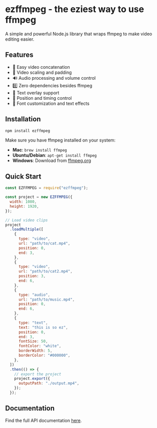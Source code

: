 # ezffmpeg - the eziest way to use ffmpeg

A simple and powerful Node.js library that wraps ffmpeg to make video editing easier.

## Features

- 🎥 Easy video concatenation
- 📐 Video scaling and padding
- 🔊 Audio processing and volume control
- 0️⃣ Zero dependencies besides ffmpeg
- 💬 Text overlay support
- 🎯 Position and timing control
- 🎨 Font customization and text effects

## Installation

```bash
npm install ezffmpeg
```

Make sure you have ffmpeg installed on your system:

- **Mac**: `brew install ffmpeg`
- **Ubuntu/Debian**: `apt-get install ffmpeg`
- **Windows**: Download from [ffmpeg.org](https://ffmpeg.org/download.html)

## Quick Start

```javascript
const EZFFMPEG = require("ezffmpeg");

const project = new EZFFMPEG({
  width: 1080,
  height: 1920,
});

// Load video clips
project
  .loadMultiple([
    {
      type: "video",
      url: "path/to/cat.mp4",
      position: 0,
      end: 3,
    },
    {
      type: "video",
      url: "path/to/cat2.mp4",
      position: 3,
      end: 6,
    },
    {
      type: "audio",
      url: "path/to/music.mp4",
      position: 0,
      end: 6,
    },
    {
      type: "text",
      text: "this is so ez",
      position: 0,
      end: 3,
      fontSize: 50,
      fontColor: "white",
      borderWidth: 5,
      borderColor: "#000000",
    },
  ])
  .then(() => {
    // export the project
    project.export({
      outputPath: "./output.mp4",
    });
  });
```

## Documentation

Find the full API documentation [here](https://github.com/yourusername/ezffmpeg/blob/main/docs/api.md).
